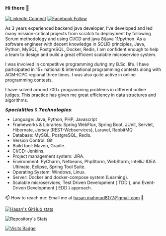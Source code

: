 ### Hi there 👋

[![LinkedIn Connect](https://img.shields.io/badge/%20-Connect-black?color=14171A&labelColor=212121&logo=linkedin&logoColor=ffffff)](https://www.linkedin.com/in/codemechanix/)
[![Facebook Follow](https://img.shields.io/badge/%20-Connect-black?color=14171A&labelColor=1976d2&logo=facebook&logoColor=ffffff)](https://www.facebook.com/codemechanix/)

As 3 years experienced backend java developer, I’ve developed and led many mission-critical projects from scratch to deployment by following Scrum methodology and using CI/CD and java 8/java 11/python. As a software engineer with decent knowledge in SOLID principles, Java, Python, MySQL, PostgreSQL, Docker, Redis, I am confident enough to help a team to design and build a great efficient scalable microservice system.

I was involved in competitive programming during my B.Sc. life. I have participated in 15+ national & international programming contests along with ACM-ICPC regional three times. I was also quite active in online programming contests.

I have solved around 700+ programming problems in different online judges. This practice has given me great efficiency in data structures and algorithms.

𝙎𝙥𝙚𝙘𝙞𝙖𝙡𝙞𝙩𝙞𝙚𝙨 & 𝙏𝙚𝙘𝙝𝙣𝙤𝙡𝙤𝙜𝙞𝙚𝙨:
- Language: Java, Python, PHP, Javascript
- Frameworks & Libraries: Spring WebFlux, Spring Boot, JUnit, Servlet, Hibernate, Jersey (REST-Webservices), Laravel, RabbitMQ
- Database: MySQL, PostgreSQL, Redis. 
- Version Control: Git 
- Build tool: Maven, Gradle. 
- CI/CD: Jenkins. 
- Project management system: JIRA. 
- Environment: PyCharm, Netbeans, PhpStorm, WebStorm, IntelliJ IDEA Ultimate, Eclipse, Spring Tool Suite. 
- Operating System: Windows, Linux. 
- Server: Docker and docker-compose system (Learning). 
- Scalable microservices, Test Driven Development ( TDD ), and Event-Driven Development ( EDD ) approach.

📫 How to reach me: Email me at hasan.mahmud8177@gmail.com 🙂

<!--
<p align="center"> <img src="https://github-readme-stats.vercel.app/api?username=codemechanix&show_icons=true" alt="codemechanix" /> </h1>

- 👯 I’m looking to collaborate on ...
- 🤔 I’m looking for help with ...
- 💬 Ask me about ...
- 😄 Pronouns: ...
- ⚡ Fun fact: ...
-->

[![Hasan's GitHub stats](https://github-readme-stats.vercel.app/api?username=codemechanix)](https://github.com/codemechanix/github-readme-stats)

![Repository's Stats](https://github-readme-stats.vercel.app/api/top-langs/?username=codemechanix&theme=blue-green)

[![Visits Badge](https://badges.pufler.dev/visits/codemechanix/codemechanix)](https://github.com/codemechanix)
